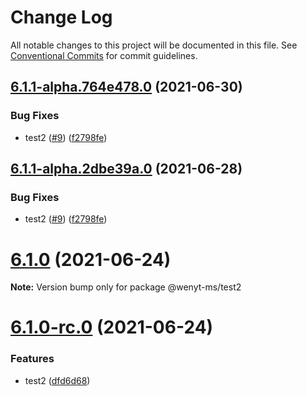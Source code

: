 # Change Log

All notable changes to this project will be documented in this file.
See [Conventional Commits](https://conventionalcommits.org) for commit guidelines.

## [6.1.1-alpha.764e478.0](https://github.com/wenytang-ms-123/testavc/compare/@wenyt-ms/test2@6.1.0...@wenyt-ms/test2@6.1.1-alpha.764e478.0) (2021-06-30)


### Bug Fixes

* test2 ([#9](https://github.com/wenytang-ms-123/testavc/issues/9)) ([f2798fe](https://github.com/wenytang-ms-123/testavc/commit/f2798fedc13bac9a598e03f51ff9fbf4044f8efa))





## [6.1.1-alpha.2dbe39a.0](https://github.com/wenytang-ms-123/testavc/compare/@wenyt-ms/test2@6.1.0...@wenyt-ms/test2@6.1.1-alpha.2dbe39a.0) (2021-06-28)


### Bug Fixes

* test2 ([#9](https://github.com/wenytang-ms-123/testavc/issues/9)) ([f2798fe](https://github.com/wenytang-ms-123/testavc/commit/f2798fedc13bac9a598e03f51ff9fbf4044f8efa))





# [6.1.0](https://github.com/wenytang-ms-123/testavc/compare/@wenyt-ms/test2@6.1.0-rc.0...@wenyt-ms/test2@6.1.0) (2021-06-24)

**Note:** Version bump only for package @wenyt-ms/test2





# [6.1.0-rc.0](https://github.com/wenytang-ms-123/testavc/compare/@wenyt-ms/test2@6.0.4...@wenyt-ms/test2@6.1.0-rc.0) (2021-06-24)


### Features

* test2 ([dfd6d68](https://github.com/wenytang-ms-123/testavc/commit/dfd6d6881f3c97b2801cdec1196c3873bfef69fc))

